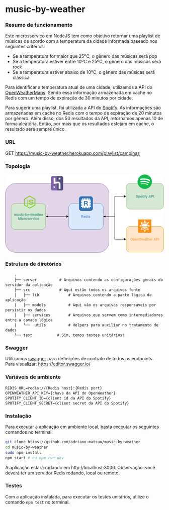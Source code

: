 # music-by-weather

### Resumo de funcionamento
Este microsserviço em NodeJS tem como objetivo retornar uma playlist de músicas de acordo com a temperatura da cidade informada baseado nos seguintes critérios:
- Se a temperatura for maior que 25ºC, o gênero das músicas será pop
- Se a temperatura estiver entre 10ºC e 25ºC, o gênero das músicas será rock
- Se a temperatura estiver abaixo de 10ºC, o gênero das músicas será clássica

Para identificar a temperatura atual de uma cidade, utilizamos a API do [OpenWeatherMaps](https://openweathermap.org/api). Sendo essa informação armazenada em cache no Redis com um tempo de expiração de 30 minutos por cidade.

Para sugerir uma playlist, foi utilizada a API do [Spotify](https://developer.spotify.com). As informações são armazenadas em cache no Redis com o tempo de expiração de 20 minutos por gênero. Além disso, dos 50 resultados da API, retornamos apenas 10 de forma aleatória. Então, por mais que os resultados estejam em cache, o resultado será sempre único.

### URL
GET https://music-by-weather.herokuapp.com/playlist/campinas

### Topologia
![Music by Weather Overview](docs/flowchart.png)

### Estrutura de diretórios
```
    .
    ├── server          # Arquivos contendo as configurações gerais do servidor da aplicação
    ├── src             # Aqui estão todos os arquivos fonte
    |   ├── lib             # Arquivos contendo a parte lógica da aplicação
    |   ├── models          # Aqui vão os arquivos responsáveis por persistir os dados
    |   ├── services        # Arquivos que servem como intermediadores entre a camada lógica
    |   └──  utils          # Helpers para auxiliar no tratamento de dados
    └── test           # Sim, temos testes unitários!
```

### Swagger
Utilizamos [swagger](swagger.yaml) para definições de contrato de todos os endpoints.
Para visualizar: https://editor.swagger.io/

### Variáveis de ambiente
```
REDIS_URL=redis://{Redis host}:{Redis port}
OPENWEATHER_API_KEY={chave da API do OpenWeather}
SPOTIFY_CLIENT_ID={client id da API do Spotify}
SPOTIFY_CLIENT_SECRET={client secret da API do Spotify}
````

### Instalação
Para executar a aplicação em ambiente local, basta executar os seguintes comandos no terminal: 
```bash
git clone https://github.com/adriano-matsuo/music-by-weather
cd music-by-weather
sudo npm install
npm start # ou npm run dev
```

A aplicação estará rodando em http://localhost:3000.
Observação: você deverá ter um servidor Redis rodando, local ou remoto.

### Testes
Com a aplicação instalada, para executar os testes unitários, utilize o comando `npm test` no terminal.
